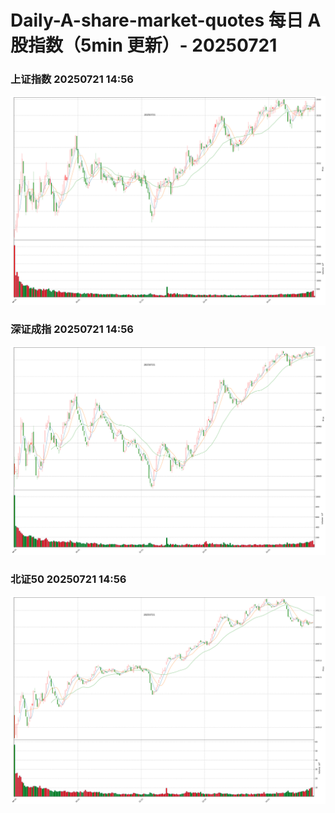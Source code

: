 
# Daily-A-share-market-quotes 每日 A 股指数（5min 更新）- 20250721

### 上证指数 20250721 14:56
![](./fig/2025/7/20250721-sh000001.png)

### 深证成指 20250721 14:56
![](./fig/2025/7/20250721-sz399001.png)

### 北证50 20250721 14:56
![](./fig/2025/7/20250721-bj899050.png)
